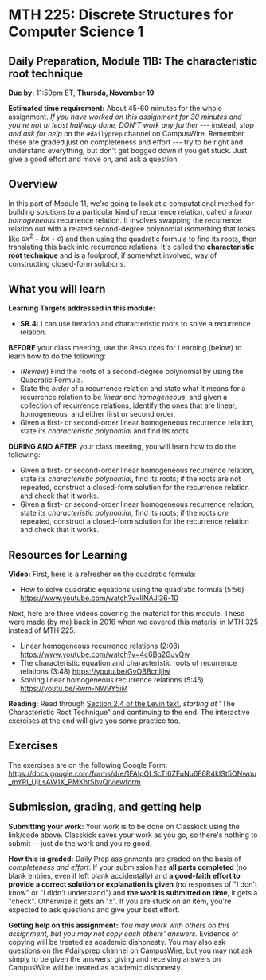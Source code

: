 # MTH 225: Discrete Structures for Computer Science 1 

## Daily Preparation, Module 11B: The characteristic root technique

**Due by:** 11:59pm ET, **Thursda, November 19** 

**Estimated time requirement:** About 45-60 minutes for the whole assignment. *If you have worked on this assignment for 30 minutes and you're not at least halfway done, DON'T work any further* --- instead, *stop and ask for help* on the `#dailyprep` channel on CampusWire. Remember these are graded just on completeness and effort --- try to be right and understand everything, but don't get bogged down if you get stuck. Just give a good effort and move on, and ask a question. 



## Overview 

In this part of Module 11, we're going to look at a computational method for building solutions to a particular kind of recurrence relation, called a *linear homogeneous* recurrence relation. It involves swapping the recurrence relation out with a related second-degree polynomial (something that looks like $ax^2 + bx + c$) and then using the quadratic formula to find its roots, then translating this back into recurrence relations. It's called the **characteristic root technique** and is a foolproof, if somewhat involved, way of constructing closed-form solutions. 



## What you will learn 

**Learning Targets addressed in this module:** 

-   **SR.4:** I can use iteration and characteristic roots to solve a recurrence relation.

**BEFORE** your class meeting, use the Resources for Learning (below) to learn how to do the following: 

- (*Review*) Find the roots of a second-degree polynomial by using the Quadratic Formula. 
- State the *order* of a recurrence relation and state what it means for a recurrence relation to be *linear* and *homogeneous*; and given a collection of recurrence relations, identify the ones that are linear, homogeneous, and either first or second order. 
- Given a first- or second-order linear homogeneous recurrence relation, state its *characteristic polynomial* and find its roots.


**DURING AND AFTER** your class meeting, you will learn how to do the following: 

- Given a first- or second-order linear homogeneous recurrence relation, state its *characteristic polynomial*, find its roots; if the roots are not repeated, construct a closed-form solution for the recurrence relation and check that it works. 
- Given a first- or second-order linear homogeneous recurrence relation, state its *characteristic polynomial*, find its roots; if the roots *are* repeated, construct a closed-form solution for the recurrence relation and check that it works. 

## Resources for Learning

**Video:** First, here is a refresher on the quadratic formula: 

- How to solve quadratic equations using the quadratic formula (5:56) https://www.youtube.com/watch?v=IlNAJl36-10

Next, here are three videos covering the material for this module. These were made (by me) back in 2016 when we covered this material in MTH 325 instead of MTH 225. 

- Linear homogeneous recurrence relations (2:08) https://www.youtube.com/watch?v=4c6Bg2GJvQw
- The characteristic equation and characteristic roots of recurrence relations (3:48) https://youtu.be/GvOBBcnIjlw
- Solving linear homogeneous recurrence relations (5:45) https://youtu.be/Rwm-NW9Y5iM


**Reading:** Read through [Section 2.4 of the Levin text](http://discrete.openmathbooks.org/dmoi3/sec_recurrence.html), *starting at* "The Characteristic Root Technique" and continuing to the end.  The interactive exercises at the end will give you some practice too.


## Exercises

The exercises are on the following Google Form: https://docs.google.com/forms/d/e/1FAIpQLScTI6ZFuNu6F6R4kISt5ONwpu_mYRI_UjLsAW1X_PMKhtSbvQ/viewform


## Submission, grading, and getting help 

**Submitting your work:** Your work is to be done on Classkick using the link/code above. Classkick saves your work as you go, so there's nothing to submit -- just do the work and you're good. 

**How this is graded:** Daily Prep assignments are graded on the basis of *completeness and effort*: If your submission has **all parts completed** (no blank entries, even if left blank accidentally) and **a good-faith effort to provide a correct solution or explanation is given** (no responses of "I don't know" or "I didn't understand") and **the work is submitted on time**, it gets a "check". Otherwise it gets an "x". If you are stuck on an item, you're expected to ask questions and give your best effort.  

**Getting help on this assignment:** *You may work with others on this assignment, but you may not copy each others' answers.* Evidence of copying will be treated as academic dishonesty. You may also ask questions on the #dailyprep channel on CampusWire, but you may not ask simply to be given the answers; giving and receiving answers on CampusWire will be treated as academic dishonesty.
<!--stackedit_data:
eyJoaXN0b3J5IjpbMTk4MjkxMzk4Ml19
-->
